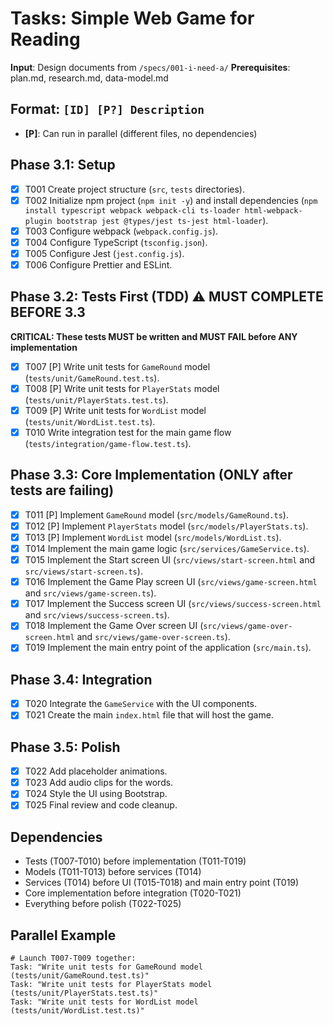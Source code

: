 # Tasks: Simple Web Game for Reading

**Input**: Design documents from `/specs/001-i-need-a/`
**Prerequisites**: plan.md, research.md, data-model.md

## Format: `[ID] [P?] Description`
- **[P]**: Can run in parallel (different files, no dependencies)

## Phase 3.1: Setup
- [x] T001 Create project structure (`src`, `tests` directories).
- [x] T002 Initialize npm project (`npm init -y`) and install dependencies (`npm install typescript webpack webpack-cli ts-loader html-webpack-plugin bootstrap jest @types/jest ts-jest html-loader`).
- [x] T003 Configure webpack (`webpack.config.js`).
- [x] T004 Configure TypeScript (`tsconfig.json`).
- [x] T005 Configure Jest (`jest.config.js`).
- [x] T006 Configure Prettier and ESLint.

## Phase 3.2: Tests First (TDD) ⚠️ MUST COMPLETE BEFORE 3.3
**CRITICAL: These tests MUST be written and MUST FAIL before ANY implementation**
- [x] T007 [P] Write unit tests for `GameRound` model (`tests/unit/GameRound.test.ts`).
- [x] T008 [P] Write unit tests for `PlayerStats` model (`tests/unit/PlayerStats.test.ts`).
- [x] T009 [P] Write unit tests for `WordList` model (`tests/unit/WordList.test.ts`).
- [x] T010 Write integration test for the main game flow (`tests/integration/game-flow.test.ts`).

## Phase 3.3: Core Implementation (ONLY after tests are failing)
- [x] T011 [P] Implement `GameRound` model (`src/models/GameRound.ts`).
- [x] T012 [P] Implement `PlayerStats` model (`src/models/PlayerStats.ts`).
- [x] T013 [P] Implement `WordList` model (`src/models/WordList.ts`).
- [x] T014 Implement the main game logic (`src/services/GameService.ts`).
- [x] T015 Implement the Start screen UI (`src/views/start-screen.html` and `src/views/start-screen.ts`).
- [x] T016 Implement the Game Play screen UI (`src/views/game-screen.html` and `src/views/game-screen.ts`).
- [x] T017 Implement the Success screen UI (`src/views/success-screen.html` and `src/views/success-screen.ts`).
- [x] T018 Implement the Game Over screen UI (`src/views/game-over-screen.html` and `src/views/game-over-screen.ts`).
- [x] T019 Implement the main entry point of the application (`src/main.ts`).

## Phase 3.4: Integration
- [x] T020 Integrate the `GameService` with the UI components.
- [x] T021 Create the main `index.html` file that will host the game.

## Phase 3.5: Polish
- [x] T022 Add placeholder animations.
- [x] T023 Add audio clips for the words.
- [x] T024 Style the UI using Bootstrap.
- [x] T025 Final review and code cleanup.

## Dependencies
- Tests (T007-T010) before implementation (T011-T019)
- Models (T011-T013) before services (T014)
- Services (T014) before UI (T015-T018) and main entry point (T019)
- Core implementation before integration (T020-T021)
- Everything before polish (T022-T025)

## Parallel Example
```
# Launch T007-T009 together:
Task: "Write unit tests for GameRound model (tests/unit/GameRound.test.ts)"
Task: "Write unit tests for PlayerStats model (tests/unit/PlayerStats.test.ts)"
Task: "Write unit tests for WordList model (tests/unit/WordList.test.ts)"
```